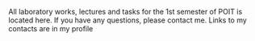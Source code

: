 All laboratory works, lectures and tasks for the 1st semester of POIT is located here. If you have any questions, please contact me. Links to my contacts are in my profile
